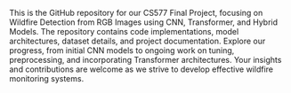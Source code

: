 This is the GitHub repository for our CS577 Final Project, focusing on Wildfire Detection from RGB Images using CNN, Transformer, and Hybrid Models. The repository contains code implementations, model architectures, dataset details, and project documentation. Explore our progress, from initial CNN models to ongoing work on tuning, preprocessing, and incorporating Transformer architectures. Your insights and contributions are welcome as we strive to develop effective wildfire monitoring systems.
